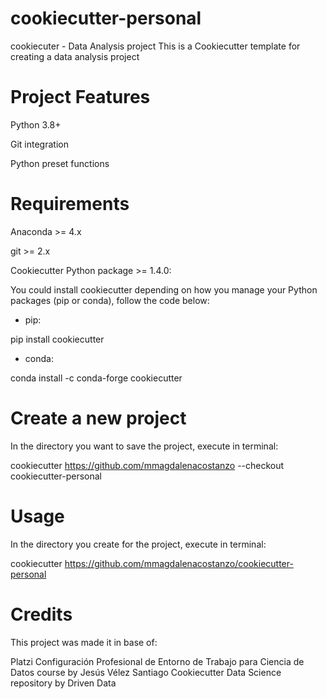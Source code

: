# cookiecutter-personal
cookiecuter - Data Analysis project
This is a Cookiecutter template for creating a data analysis project

# Project Features
Python 3.8+

Git integration

Python preset functions

# Requirements
Anaconda >= 4.x

git >= 2.x

Cookiecutter Python package >= 1.4.0:

You could install cookiecutter depending on how you manage your Python packages (pip or conda), follow the code below:

- pip:
  
pip install cookiecutter

- conda:
  
conda install -c conda-forge cookiecutter

# Create a new project

In the directory you want to save the project, execute in terminal:

cookiecutter https://github.com/mmagdalenacostanzo --checkout cookiecutter-personal

# Usage

In the directory you create for the project, execute in terminal:

cookiecutter https://github.com/mmagdalenacostanzo/cookiecutter-personal

# Credits
This project was made it in base of:

Platzi Configuración Profesional de Entorno de Trabajo para Ciencia de Datos course by Jesús Vélez Santiago
Cookiecutter Data Science repository by Driven Data
